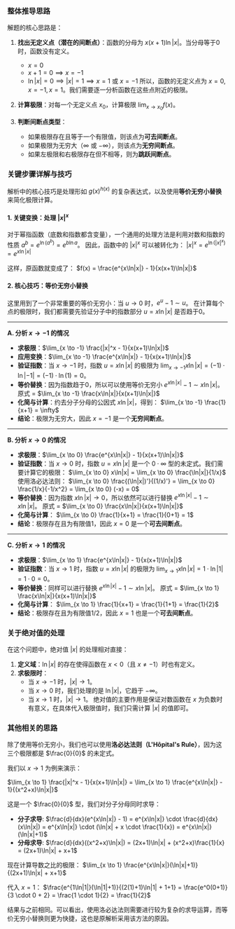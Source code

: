 ### 整体推导思路

解题的核心思路是：
1.  **找出无定义点（潜在的间断点）**：函数的分母为 $x(x+1)\ln|x|$。当分母等于0时，函数没有定义。
    *   $x=0$
    *   $x+1=0 \implies x=-1$
    *   $\ln|x|=0 \implies |x|=1 \implies x=1$ 或 $x=-1$
    所以，函数的无定义点为 $x=0, x=-1, x=1$。我们需要逐一分析函数在这些点附近的极限。

2.  **计算极限**：对每一个无定义点 $x_0$，计算极限 $\lim_{x \to x_0} f(x)$。

3.  **判断间断点类型**：
    *   如果极限存在且等于一个有限值，则该点为**可去间断点**。
    *   如果极限为无穷大（$\infty$ 或 $-\infty$），则该点为**无穷间断点**。
    *   如果左极限和右极限存在但不相等，则为**跳跃间断点**。

### 关键步骤详解与技巧

解析中的核心技巧是处理形如 $g(x)^{h(x)}$ 的复杂表达式，以及使用**等价无穷小替换**来简化极限计算。

#### 1. 关键变换：处理 $|x|^x$

对于幂指函数（底数和指数都含变量），一个通用的处理方法是利用对数和指数的性质 $a^b = e^{\ln(a^b)} = e^{b\ln a}$。
因此，函数中的 $|x|^x$ 可以被转化为：
$|x|^x = e^{\ln(|x|^x)} = e^{x\ln|x|}$

这样，原函数就变成了：
$f(x) = \frac{e^{x\ln|x|} - 1}{x(x+1)\ln|x|}$

#### 2. 核心技巧：等价无穷小替换

这里用到了一个非常重要的等价无穷小：当 $u \to 0$ 时，$e^u - 1 \sim u$。
在计算每个点的极限时，我们都需要先验证分子中的指数部分 $u = x\ln|x|$ 是否趋于0。

---

**A. 分析 $x \to -1$ 的情况**

*   **求极限**：$\lim_{x \to -1} \frac{|x|^x - 1}{x(x+1)\ln|x|}$
*   **应用变换**：$\lim_{x \to -1} \frac{e^{x\ln|x|} - 1}{x(x+1)\ln|x|}$
*   **验证指数**：当 $x \to -1$ 时，指数 $u = x\ln|x|$ 的极限为 $\lim_{x \to -1} x\ln|x| = (-1) \cdot \ln|-1| = (-1) \cdot \ln(1) = 0$。
*   **等价替换**：因为指数趋于0，所以可以使用等价无穷小 $e^{x\ln|x|} - 1 \sim x\ln|x|$。
    原式 = $\lim_{x \to -1} \frac{x\ln|x|}{x(x+1)\ln|x|}$
*   **化简与计算**：约去分子分母的公因式 $x\ln|x|$，得到：
    $\lim_{x \to -1} \frac{1}{x+1} = \infty$
*   **结论**：极限为无穷大，因此 $x=-1$ 是一个**无穷间断点**。

---

**B. 分析 $x \to 0$ 的情况**

*   **求极限**：$\lim_{x \to 0} \frac{e^{x\ln|x|} - 1}{x(x+1)\ln|x|}$
*   **验证指数**：当 $x \to 0$ 时，指数 $u = x\ln|x|$ 是一个 $0 \cdot \infty$ 型的未定式。我们需要计算它的极限：
    $\lim_{x \to 0} x\ln|x| = \lim_{x \to 0} \frac{\ln|x|}{1/x}$
    使用洛必达法则：
    $\lim_{x \to 0} \frac{(\ln|x|)'}{(1/x)'} = \lim_{x \to 0} \frac{1/x}{-1/x^2} = \lim_{x \to 0} (-x) = 0$
*   **等价替换**：因为指数 $x\ln|x| \to 0$，所以依然可以进行替换 $e^{x\ln|x|} - 1 \sim x\ln|x|$。
    原式 = $\lim_{x \to 0} \frac{x\ln|x|}{x(x+1)\ln|x|}$
*   **化简与计算**：
    $\lim_{x \to 0} \frac{1}{x+1} = \frac{1}{0+1} = 1$
*   **结论**：极限存在且为有限值1，因此 $x=0$ 是一个**可去间断点**。

---

**C. 分析 $x \to 1$ 的情况**

*   **求极限**：$\lim_{x \to 1} \frac{e^{x\ln|x|} - 1}{x(x+1)\ln|x|}$
*   **验证指数**：当 $x \to 1$ 时，指数 $u = x\ln|x|$ 的极限为 $\lim_{x \to 1} x\ln|x| = 1 \cdot \ln|1| = 1 \cdot 0 = 0$。
*   **等价替换**：同样可以进行替换 $e^{x\ln|x|} - 1 \sim x\ln|x|$。
    原式 = $\lim_{x \to 1} \frac{x\ln|x|}{x(x+1)\ln|x|}$
*   **化简与计算**：
    $\lim_{x \to 1} \frac{1}{x+1} = \frac{1}{1+1} = \frac{1}{2}$
*   **结论**：极限存在且为有限值1/2，因此 $x=1$ 也是一个**可去间断点**。

### 关于绝对值的处理

在这个问题中，绝对值 $|x|$ 的处理相对直接：
1.  **定义域**：$\ln|x|$ 的存在使得函数在 $x<0$（且 $x \ne -1$）时也有定义。
2.  **求极限时**：
    *   当 $x \to -1$ 时，$|x| \to 1$。
    *   当 $x \to 0$ 时，我们处理的是 $\ln|x|$，它趋于 $-\infty$。
    *   当 $x \to 1$ 时，$|x| \to 1$。
    绝对值的主要作用是保证对数函数在 $x$ 为负数时有意义，在具体代入极限值时，我们只需计算 $|x|$ 的值即可。

### 其他相关的思路

除了使用等价无穷小，我们也可以使用**洛必达法则（L'Hôpital's Rule）**，因为这三个极限都是 $\frac{0}{0}$ 的未定式。

我们以 $x \to 1$ 为例来演示：

$\lim_{x \to 1} \frac{|x|^x - 1}{x(x+1)\ln|x|} = \lim_{x \to 1} \frac{e^{x\ln|x|} - 1}{(x^2+x)\ln|x|}$

这是一个 $\frac{0}{0}$ 型，我们对分子分母同时求导：
*   **分子求导**:
    $\frac{d}{dx}(e^{x\ln|x|} - 1) = e^{x\ln|x|} \cdot \frac{d}{dx}(x\ln|x|) = e^{x\ln|x|} \cdot (\ln|x| + x \cdot \frac{1}{x}) = e^{x\ln|x|}(\ln|x|+1)$
*   **分母求导**:
    $\frac{d}{dx}((x^2+x)\ln|x|) = (2x+1)\ln|x| + (x^2+x)\frac{1}{x} = (2x+1)\ln|x| + x+1$

现在计算导数之比的极限：
$\lim_{x \to 1} \frac{e^{x\ln|x|}(\ln|x|+1)}{(2x+1)\ln|x| + x+1}$

代入 $x=1$：
$\frac{e^{1\ln|1|}(\ln|1|+1)}{(2(1)+1)\ln|1| + 1+1} = \frac{e^0(0+1)}{3 \cdot 0 + 2} = \frac{1 \cdot 1}{2} = \frac{1}{2}$

结果与之前相同。可以看出，使用洛必达法则需要进行较为复杂的求导运算，而等价无穷小替换则更为快捷，这也是原解析采用该方法的原因。